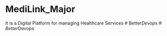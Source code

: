 # MediLink_Major
It is a Digital Platform for managing Healthcare Services
#   B e t t e r _ D e v o p s  
 #   B e t t e r _ D e v o p s  
 